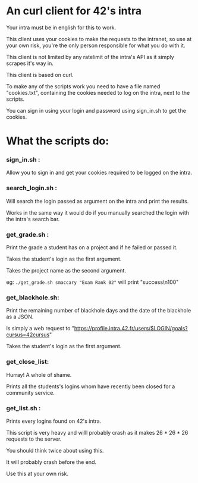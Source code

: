 
# An curl client for 42's intra

Your intra must be in english for this to work.

This client uses your cookies to make the requests to the intranet, so use at your own risk, you're the only person responsible for what you do with it.

This client is not limited by any ratelimit of the intra's API as it simply scrapes it's way in.

This client is based on curl.



To make any of the scripts work you need to have a file named "cookies.txt", containing the cookies needed to log on the intra, next to the scripts.

You can sign in using your login and password using sign_in.sh to get the cookies.
# What the scripts do:

### sign_in.sh :
Allow you to sign in and get your cookies required to be logged on the intra.

### search_login.sh :
Will search the login passed as argument on the intra and print the results.

Works in the same way it would do if you manually searched the login with the intra's search bar.

### get_grade.sh :
Print the grade a student has on a project and if he failed or passed it.

Takes the student's login as the first argument.

Takes the project name as the second argument.

 eg: `./get_grade.sh smaccary "Exam Rank 02"`  will print "success\n100"

 ### get_blackhole.sh:
Print the remaining number of blackhole days and the date of the blackhole as a JSON.

Is simply a web request to "https://profile.intra.42.fr/users/$LOGIN/goals?cursus=42cursus"

Takes the student's login as the first argument.

### get_close_list:
Hurray! A whole of shame.

Prints all the students's logins whom have recently been closed for a community service.


### get_list.sh :
Prints every logins found on 42's intra.

This script is very heavy and willl probably crash as it makes 26 * 26 * 26 requests to the server.

You should think twice about using this.

It will probably crash before the end.

Use this at your own risk.

